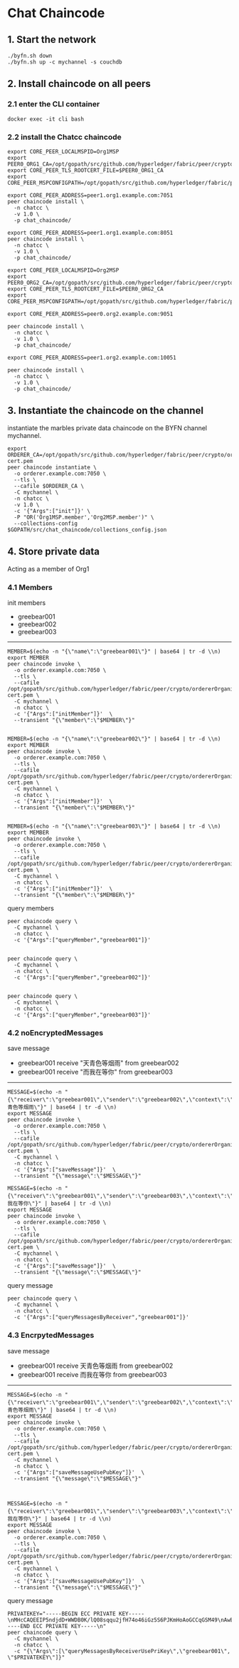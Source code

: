# Chat Chaincode
## 1. Start the network
    ./byfn.sh down
    ./byfn.sh up -c mychannel -s couchdb
## 2. Install chaincode on all peers
### 2.1 enter the CLI container
    docker exec -it cli bash
    
### 2.2 install the Chatcc chaincode
 
    export CORE_PEER_LOCALMSPID=Org1MSP
    export PEER0_ORG1_CA=/opt/gopath/src/github.com/hyperledger/fabric/peer/crypto/peerOrganizations/org1.example.com/peers/peer0.org1.example.com/tls/ca.crt
    export CORE_PEER_TLS_ROOTCERT_FILE=$PEER0_ORG1_CA
    export CORE_PEER_MSPCONFIGPATH=/opt/gopath/src/github.com/hyperledger/fabric/peer/crypto/peerOrganizations/org1.example.com/users/Admin@org1.example.com/msp
    
    export CORE_PEER_ADDRESS=peer1.org1.example.com:7051
    peer chaincode install \
      -n chatcc \
      -v 1.0 \
      -p chat_chaincode/
      
    export CORE_PEER_ADDRESS=peer1.org1.example.com:8051
    peer chaincode install \
      -n chatcc \
      -v 1.0 \
      -p chat_chaincode/
       
    export CORE_PEER_LOCALMSPID=Org2MSP
    export PEER0_ORG2_CA=/opt/gopath/src/github.com/hyperledger/fabric/peer/crypto/peerOrganizations/org2.example.com/peers/peer0.org2.example.com/tls/ca.crt
    export CORE_PEER_TLS_ROOTCERT_FILE=$PEER0_ORG2_CA
    export CORE_PEER_MSPCONFIGPATH=/opt/gopath/src/github.com/hyperledger/fabric/peer/crypto/peerOrganizations/org2.example.com/users/Admin@org2.example.com/msp
    
    export CORE_PEER_ADDRESS=peer0.org2.example.com:9051
    
    peer chaincode install \
      -n chatcc \
      -v 1.0 \
      -p chat_chaincode/
      
    export CORE_PEER_ADDRESS=peer1.org2.example.com:10051
    
    peer chaincode install \
      -n chatcc \
      -v 1.0 \
      -p chat_chaincode/    
      
    
## 3. Instantiate the chaincode on the channel
instantiate the marbles private data chaincode on the BYFN channel mychannel.

    export ORDERER_CA=/opt/gopath/src/github.com/hyperledger/fabric/peer/crypto/ordererOrganizations/example.com/orderers/orderer.example.com/msp/tlscacerts/tlsca.example.com-cert.pem
    peer chaincode instantiate \
      -o orderer.example.com:7050 \
      --tls \
      --cafile $ORDERER_CA \
      -C mychannel \
      -n chatcc \
      -v 1.0 \
      -c '{"Args":["init"]}' \
      -P "OR('Org1MSP.member','Org2MSP.member')" \
      --collections-config  $GOPATH/src/chat_chaincode/collections_config.json

## 4. Store private data
Acting as a member of Org1
### 4.1 Members
init members
- greebear001
- greebear002
- greebear003

---    
    MEMBER=$(echo -n "{\"name\":\"greebear001\"}" | base64 | tr -d \\n)
    export MEMBER
    peer chaincode invoke \
      -o orderer.example.com:7050 \
      --tls \
      --cafile /opt/gopath/src/github.com/hyperledger/fabric/peer/crypto/ordererOrganizations/example.com/orderers/orderer.example.com/msp/tlscacerts/tlsca.example.com-cert.pem \
      -C mychannel \
      -n chatcc \
      -c '{"Args":["initMember"]}'  \
      --transient "{\"member\":\"$MEMBER\"}"
      
      
    MEMBER=$(echo -n "{\"name\":\"greebear002\"}" | base64 | tr -d \\n)
    export MEMBER
    peer chaincode invoke \
      -o orderer.example.com:7050 \
      --tls \
      --cafile /opt/gopath/src/github.com/hyperledger/fabric/peer/crypto/ordererOrganizations/example.com/orderers/orderer.example.com/msp/tlscacerts/tlsca.example.com-cert.pem \
      -C mychannel \
      -n chatcc \
      -c '{"Args":["initMember"]}'  \
      --transient "{\"member\":\"$MEMBER\"}"
  
  
    MEMBER=$(echo -n "{\"name\":\"greebear003\"}" | base64 | tr -d \\n)
    export MEMBER
    peer chaincode invoke \
      -o orderer.example.com:7050 \
      --tls \
      --cafile /opt/gopath/src/github.com/hyperledger/fabric/peer/crypto/ordererOrganizations/example.com/orderers/orderer.example.com/msp/tlscacerts/tlsca.example.com-cert.pem \
      -C mychannel \
      -n chatcc \
      -c '{"Args":["initMember"]}'  \
      --transient "{\"member\":\"$MEMBER\"}"

query members

    peer chaincode query \
      -C mychannel \
      -n chatcc \
      -c '{"Args":["queryMember","greebear001"]}'
    
    
    peer chaincode query \
      -C mychannel \
      -n chatcc \
      -c '{"Args":["queryMember","greebear002"]}'
      
    
    peer chaincode query \
      -C mychannel \
      -n chatcc \
      -c '{"Args":["queryMember","greebear003"]}'   
      
### 4.2 noEncryptedMessages
save message  
- greebear001 receive "天青色等烟雨" from greebear002 
- greebear001 receive "而我在等你"   from greebear003

---
    MESSAGE=$(echo -n "{\"receiver\":\"greebear001\",\"sender\":\"greebear002\",\"context\":\"天青色等烟雨\"}" | base64 | tr -d \\n)
    export MESSAGE
    peer chaincode invoke \
      -o orderer.example.com:7050 \
      --tls \
      --cafile /opt/gopath/src/github.com/hyperledger/fabric/peer/crypto/ordererOrganizations/example.com/orderers/orderer.example.com/msp/tlscacerts/tlsca.example.com-cert.pem \
      -C mychannel \
      -n chatcc \
      -c '{"Args":["saveMessage"]}'  \
      --transient "{\"message\":\"$MESSAGE\"}"
      
    MESSAGE=$(echo -n "{\"receiver\":\"greebear001\",\"sender\":\"greebear003\",\"context\":\"而我在等你\"}" | base64 | tr -d \\n)
    export MESSAGE
    peer chaincode invoke \
      -o orderer.example.com:7050 \
      --tls \
      --cafile /opt/gopath/src/github.com/hyperledger/fabric/peer/crypto/ordererOrganizations/example.com/orderers/orderer.example.com/msp/tlscacerts/tlsca.example.com-cert.pem \
      -C mychannel \
      -n chatcc \
      -c '{"Args":["saveMessage"]}'  \
      --transient "{\"message\":\"$MESSAGE\"}"

query message

    peer chaincode query \
      -C mychannel \
      -n chatcc \
      -c '{"Args":["queryMessagesByReceiver","greebear001"]}'  
      
          
### 4.3 EncrpytedMessages
save message
- greebear001 receive 天青色等烟雨 from greebear002
- greebear001 receive 而我在等你 from greebear003

---
    MESSAGE=$(echo -n "{\"receiver\":\"greebear001\",\"sender\":\"greebear002\",\"context\":\"天青色等烟雨\"}" | base64 | tr -d \\n)
    export MESSAGE
    peer chaincode invoke \
      -o orderer.example.com:7050 \
      --tls \
      --cafile /opt/gopath/src/github.com/hyperledger/fabric/peer/crypto/ordererOrganizations/example.com/orderers/orderer.example.com/msp/tlscacerts/tlsca.example.com-cert.pem \
      -C mychannel \
      -n chatcc \
      -c '{"Args":["saveMessageUsePubKey"]}'  \
      --transient "{\"message\":\"$MESSAGE\"}"
    
    
    
    MESSAGE=$(echo -n "{\"receiver\":\"greebear001\",\"sender\":\"greebear003\",\"context\":\"而我在等你\"}" | base64 | tr -d \\n)
    export MESSAGE
    peer chaincode invoke \
      -o orderer.example.com:7050 \
      --tls \
      --cafile /opt/gopath/src/github.com/hyperledger/fabric/peer/crypto/ordererOrganizations/example.com/orderers/orderer.example.com/msp/tlscacerts/tlsca.example.com-cert.pem \
      -C mychannel \
      -n chatcc \
      -c '{"Args":["saveMessageUsePubKey"]}'  \
      --transient "{\"message\":\"$MESSAGE\"}"


query message

    PRIVATEKEY="-----BEGIN ECC PRIVATE KEY-----\nMHcCAQEEIP5ndjdD+WWDB0K/lQ08sqqu2jfH74o46iGz5S6PJKmHoAoGCCqGSM49\nAwEHoUQDQgAEDzrp9/WrAu7rEojHyynSwaEW3U4hW0TDkxSXClFPnwrcDng+iaPm\nzAE14M404Uaabdjnu0EPJ7REqFByiwBQvw==\n-----END ECC PRIVATE KEY-----\n"
    peer chaincode query \
      -C mychannel \
      -n chatcc \
      -c "{\"Args\":[\"queryMessagesByReceiverUsePriKey\",\"greebear001\", \"$PRIVATEKEY\"]}"